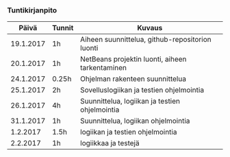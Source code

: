 ### Tuntikirjanpito
Päivä | Tunnit | Kuvaus
--------------- | ----- | ------
19.1.2017 | 1h | Aiheen suunnittelua, github-repositorion luonti
20.1.2017 | 1h | NetBeans projektin luonti, aiheen tarkentaminen
24.1.2017 | 0.25h | Ohjelman rakenteen suunnittelua
25.1.2017 | 2h | Sovelluslogiikan ja testien ohjelmointia
26.1.2017 | 4h | Suunnittelua, logiikan ja testien ohjelmointia
31.1.2017 | 1h | Suunnittelua, logiikan ohjelmointia
1.2.2017 | 1.5h | logiikan ja testien ohjelmointia
2.2.2017 | 1h | logiikkaa ja testejä
